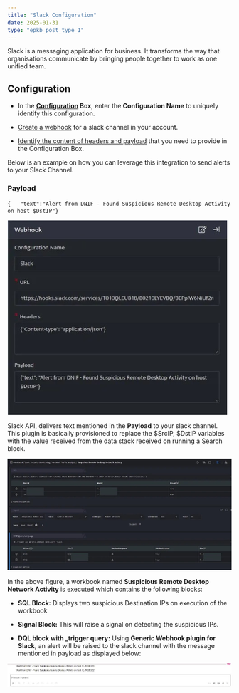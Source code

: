 ```yaml
---
title: "Slack Configuration"
date: 2025-01-31
type: "epkb_post_type_1"
---
```


Slack is a messaging application for business. It transforms the way that organisations communicate by bringing people together to work as one unified team.

## **Configuration**

- In the **[Configuration](https://dnif.it/kb/uncategorized/configuring-automation/) Box**, enter the **Configuration Name** to uniquely identify this configuration.

- [Create a webhook](https://dnif.it/kb/automation/supported-automation/webhook/) for a slack channel in your account.

- [Identify the content of headers and payload](https://api.slack.com/messaging/webhooks#posting_with_webhooks) that you need to provide in the Configuration Box.

Below is an example on how you can leverage this integration to send alerts to your Slack Channel.

### **Payload**

```
{   "text":"Alert from DNIF - Found Suspicious Remote Desktop Activity on host $DstIP"}
```

![image 1-Dec-21-2023-10-32-13-9858-AM](./Img/Slack-con-1.jpg)

Slack API, delivers text mentioned in the **Payload** to your slack channel. This plugin is basically provisioned to replace the $SrcIP, $DstIP variables with the value received from the data stack received on running a Search block.

![image 2-Dec-21-2023-10-31-59-5144-AM](./Img/Slack-con-2.jpg)

In the above figure, a workbook named **Suspicious Remote Desktop Network Activity** is executed which contains the following blocks:

- **SQL Block:** Displays two suspicious Destination IPs on execution of the workbook

- **Signal Block:** This will raise a signal on detecting the suspicious IPs.

- **DQL block with \_trigger query:** Using **Generic Webhook plugin for Slack**, an alert will be raised to the slack channel with the message mentioned in payload as displayed below:  
    

![image 3-Dec-21-2023-10-31-49-1956-AM](./Img/Slack-con-3.jpg)
